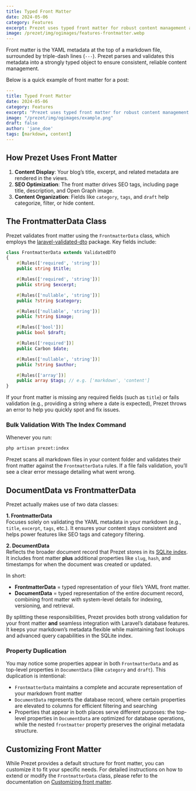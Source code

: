 ```yaml
---
title: Typed Front Matter
date: 2024-05-06
category: Features
excerpt: Prezet uses typed front matter for robust content management and validation.
image: /prezet/img/ogimages/features-frontmatter.webp
---
```


Front matter is the YAML metadata at the top of a markdown file, surrounded by triple-dash lines (`---`). Prezet parses and validates this metadata into a strongly typed object to ensure consistent, reliable content management.

Below is a quick example of front matter for a post:

```yaml
---
title: Typed Front Matter
date: 2024-05-06
category: Features
excerpt: "Prezet uses typed front matter for robust content management."
image: "/prezet/img/ogimages/example.png"
draft: false
author: 'jane_doe'
tags: [markdown, content]
---
```

## How Prezet Uses Front Matter

1. **Content Display**: Your blog’s title, excerpt, and related metadata are rendered in the views.
2. **SEO Optimization**: The front matter drives SEO tags, including page title, description, and Open Graph image.
3. **Content Organization**: Fields like `category`, `tags`, and `draft` help categorize, filter, or hide content.

## The FrontmatterData Class

Prezet validates front matter using the `FrontmatterData` class, which employs the [laravel-validated-dto](https://wendell-adriel.gitbook.io/laravel-validated-dto) package. Key fields include:

```php
class FrontmatterData extends ValidatedDTO
{
    #[Rules(['required', 'string'])]
    public string $title;

    #[Rules(['required', 'string'])]
    public string $excerpt;

    #[Rules(['nullable', 'string'])]
    public ?string $category;

    #[Rules(['nullable', 'string'])]
    public ?string $image;

    #[Rules(['bool'])]
    public bool $draft;

    #[Rules(['required'])]
    public Carbon $date;

    #[Rules(['nullable', 'string'])]
    public ?string $author;

    #[Rules(['array'])]
    public array $tags; // e.g. ['markdown', 'content']
}
```

If your front matter is missing any required fields (such as `title`) or fails validation (e.g., providing a string where a date is expected), Prezet throws an error to help you quickly spot and fix issues.

### Bulk Validation With The Index Command

Whenever you run:

```bash
php artisan prezet:index
```

Prezet scans all markdown files in your content folder and validates their front matter against the `FrontmatterData` rules. If a file fails validation, you’ll see a clear error message detailing what went wrong.

## DocumentData vs FrontmatterData

Prezet actually makes use of two data classes:

**1. FrontmatterData**  
  Focuses solely on validating the YAML metadata in your markdown (e.g., `title`, `excerpt`, `tags`, etc.). It ensures your content stays consistent and helps power features like SEO tags and category filtering.

**2. DocumentData**  
  Reflects the broader document record that Prezet stores in its [SQLite index](/index). It includes front matter **plus** additional properties like `slug`, `hash`, and timestamps for when the document was created or updated.

In short:

- **FrontmatterData** = typed representation of your file’s YAML front matter.
- **DocumentData** = typed representation of the entire document record, combining front matter with system-level details for indexing, versioning, and retrieval.

By splitting these responsibilities, Prezet provides both strong validation for your front matter **and** seamless integration with Laravel’s database features. It keeps your markdown’s metadata flexible while maintaining fast lookups and advanced query capabilities in the SQLite index.

### Property Duplication

You may notice some properties appear in both `FrontmatterData` and as top-level properties in `DocumentData` (like `category` and `draft`). This duplication is intentional:

-   `FrontmatterData` maintains a complete and accurate representation of your markdown front matter
-   `DocumentData` represents the database record, where certain properties are elevated to columns for efficient filtering and searching
-   Properties that appear in both places serve different purposes: the top-level properties in `DocumentData` are optimized for database operations, while the nested `frontmatter` property preserves the original metadata structure.

## Customizing Front Matter
While Prezet provides a default structure for front matter, you can customize it to fit your specific needs. For detailed instructions on how to extend or modify the `FrontmatterData` class, please refer to the documentation on [Customizing front matter](/customize/frontmatter).

